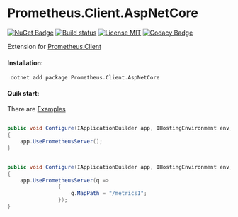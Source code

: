 # Prometheus.Client.AspNetCore

[![NuGet Badge](https://buildstats.info/nuget/Prometheus.Client.AspNetCore)](https://www.nuget.org/packages/Prometheus.Client.AspNetCore/)
[![Build status](https://ci.appveyor.com/api/projects/status/d5pdqedoxogmiun4/branch/master?svg=true)](https://ci.appveyor.com/project/PrometheusClientNet/prometheus-client-aspnetcore/branch/master)
[![License MIT](https://img.shields.io/badge/license-MIT-green.svg)](https://opensource.org/licenses/MIT)
[![Codacy Badge](https://api.codacy.com/project/badge/Grade/73abdf76e71f42dfb6887a15eafb250a)](https://www.codacy.com/app/phnx47/Prometheus.Client.AspNetCore?utm_source=github.com&amp;utm_medium=referral&amp;utm_content=PrometheusClientNet/Prometheus.Client.AspNetCore&amp;utm_campaign=Badge_Grade)


Extension for [Prometheus.Client](https://github.com/PrometheusClientNet/Prometheus.Client)


#### Installation:

     dotnet add package Prometheus.Client.AspNetCore

#### Quik start:

There are [Examples](https://github.com/PrometheusClientNet/Prometheus.Client.Examples/tree/master/Middleware/WebAspNetCore_2.0)

```csharp

public void Configure(IApplicationBuilder app, IHostingEnvironment env, ILoggerFactory loggerFactory, IApplicationLifetime appLifetime)
{
    app.UsePrometheusServer();
}

```

```csharp

public void Configure(IApplicationBuilder app, IHostingEnvironment env, ILoggerFactory loggerFactory, IApplicationLifetime appLifetime)
{
    app.UsePrometheusServer(q =>
                {
                    q.MapPath = "/metrics1";
                });
}

```


